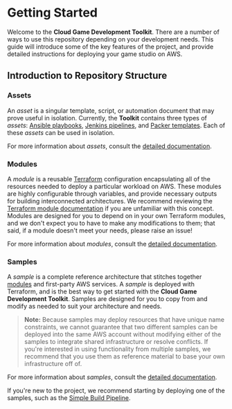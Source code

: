# Getting Started

Welcome to the **Cloud Game Development Toolkit**. There are a number of ways to use this repository depending on your development needs. This guide will introduce some of the key features of the project, and provide detailed instructions for deploying your game studio on AWS.

## Introduction to Repository Structure

### Assets

An _asset_ is a singular template, script, or automation document that may prove useful in isolation. Currently, the **Toolkit** contains three types of _assets_: [Ansible playbooks](./assets/ansible-playbooks/perforce/p4-server/README.md), [Jenkins pipelines](./assets/jenkins-pipelines/README.md), and [Packer templates](./docs/assets/packer/index.md). Each of these _assets_ can be used in isolation.

For more information about _assets_, consult the [detailed documentation](./docs/assets/index.md).

### Modules

A _module_ is a reusable [Terraform](https://www.terraform.io/) configuration encapsulating all of the resources needed to deploy a particular workload on AWS. These modules are highly configurable through variables, and provide necessary outputs for building interconnected architectures. We recommend reviewing the [Terraform module documentation](https://developer.hashicorp.com/terraform/language/modules) if you are unfamiliar with this concept. Modules are designed for you to depend on in your own Terraform modules, and we don't expect you to have to make any modifications to them; that said, if a module doesn't meet your needs, please raise an issue!

For more information about _modules_, consult the [detailed documentation](./docs/modules/index.md).

### Samples

A _sample_ is a complete reference architecture that stitches together [modules](./docs/modules/index.md) and first-party AWS services. A _sample_ is deployed with Terraform, and is the best way to get started with the **Cloud Game Development Toolkit**. Samples are designed for you to copy from and modify as needed to suit your architecture and needs.

> **Note:**
Because samples may deploy resources that have unique name constraints, we cannot guarantee that two different samples can be deployed into the same AWS account without modifying either of the samples to integrate shared infrastructure or resolve conflicts. If you're interested in using functionality from multiple samples, we recommend that you use them as reference material to base your own infrastructure off of.

For more information about _samples_, consult the [detailed documentation](./samples/README.md).


If you're new to the project, we recommend starting by deploying one of the samples, such as the [Simple Build Pipeline](./samples/simple-build-pipeline/README.md).
